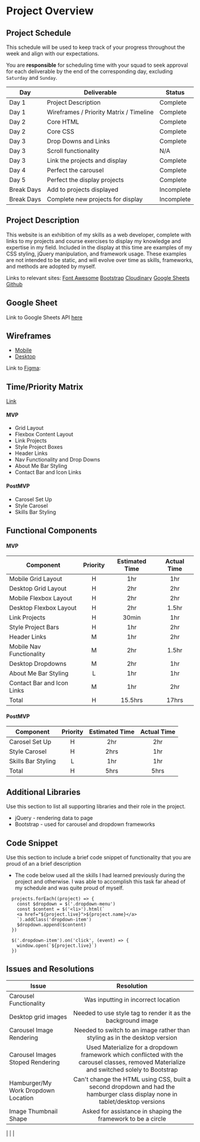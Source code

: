# Project Overview

## Project Schedule

This schedule will be used to keep track of your progress throughout the week and align with our expectations.  

You are **responsible** for scheduling time with your squad to seek approval for each deliverable by the end of the corresponding day, excluding `Saturday` and `Sunday`.

|  Day | Deliverable | Status
|---|---| ---|
|Day 1| Project Description | Complete
|Day 1| Wireframes / Priority Matrix / Timeline | Complete
|Day 2| Core HTML | Complete
|Day 2| Core CSS | Complete
|Day 3| Drop Downs and Links | Complete
|Day 3| Scroll functionality | N/A
|Day 3| Link the projects and display | Complete
|Day 4| Perfect the carousel | Complete
|Day 5| Perfect the display projects | Complete
|Break Days| Add to projects displayed | Incomplete
|Break Days| Complete new projects for display | Incomplete

## Project Description

This website is an exhibition of my skills as a web developer, complete with links to my projects and course exercises to display my knowledge and expertise in my field. Included in the display at this time are examples of my CSS styling, jQuery manipulation, and framework usage. These examples are not intended to be static, and will evolve over time as skills, frameworks, and methods are adopted by myself.

Links to relevant sites:
[Font Awesome](https://fontawesome.com/)
[Bootstrap](https://getbootstrap.com/)
[Cloudinary](https://cloudinary.com/)
[Google Sheets](https://docs.google.com/spreadsheets/d/1Gw8eY-blGjaksHJJEZ_J94TYduwKqWvDPcdzm8uJunM/edit?usp=sharing)
[Github](https://github.com/)


## Google Sheet

Link to Google Sheets API [here](https://docs.google.com/spreadsheets/d/1Gw8eY-blGjaksHJJEZ_J94TYduwKqWvDPcdzm8uJunM/edit#gid=0)

## Wireframes

- [Mobile](https://imgur.com/a/BpNRowm)
- [Desktop](https://imgur.com/a/DyyPJnH)

Link to [Figma](https://www.figma.com/file/nkdOgggnTcWNxFOaThJYLo/Untitled?node-id=2%3A4):

## Time/Priority Matrix 

[Link](https://imgur.com/a/FFLDW5w)

#### MVP

- Grid Layout
- Flexbox Content Layout
- Link Projects
- Style Project Boxes
- Header Links
- Nav Functionality and Drop Downs
- About Me Bar Styling
- Contact Bar and Icon Links


#### PostMVP 

- Carosel Set Up
- Style Carosel
- Skills Bar Styling

## Functional Components

#### MVP
| Component | Priority | Estimated Time | Actual Time |
| --- | :---: |  :---: | :---: | 
| Mobile Grid Layout | H | 1hr | 1hr |
| Desktop Grid Layout | H | 2hr | 2hr |
| Mobile Flexbox Layout| H | 2hr | 2hr |
| Desktop Flexbox Layout| H | 2hr | 1.5hr |
| Link Projects | H | 30min |  1hr | 
| Style Project Bars | H | 1hr | 2hr|
| Header Links | M | 1hr | 2hr |
| Mobile Nav Functionality| M | 2hr | 1.5hr |
| Desktop Dropdowns | M | 2hr | 1hr |
| About Me Bar Styling | L | 1hr | 1hr|
| Contact Bar and Icon Links | M | 1hr | 2hr|
| Total | H | 15.5hrs| 17hrs |

#### PostMVP
| Component | Priority | Estimated Time | Actual Time |
| --- | :---: |  :---: | :---: | 
| Carosel Set Up | H | 2hr | 2hr | 
| Style Carosel | H | 2hrs|  1hr | 
| Skills Bar Styling | L | 1hr | 1hr |
| Total | H | 5hrs| 5hrs |

## Additional Libraries
 Use this section to list all supporting libraries and their role in the project. 

 - jQuery - rendering data to page
 - Bootstrap - used for carousel and dropdown frameworks

## Code Snippet

Use this section to include a brief code snippet of functionality that you are proud of an a brief description  

- The code below used all the skills I had learned previously during the project and otherwise. I was able to accomplish this task far ahead of my schedule and was quite proud of myself.

```
  projects.forEach((project) => {
    const $dropdown = $('.dropdown-menu')
    const $content = $('<li>').html(`
    <a href="${project.live}">${project.name}</a>
    `).addClass('dropdown-item')
    $dropdown.append($content)
  })

  $('.dropdown-item').on('click', (event) => {
    window.open(`${project.live}`)
  })
```

## Issues and Resolutions

| Issue | Resolution |
| --- | :---: |
| Carousel Functionality | Was inputting in incorrect location |
| Desktop grid images | Needed to use style tag to render it as the background image |
| Carousel Image Rendering | Needed to switch to an image rather than styling as in the desktop version |
| Carousel Images Stoped Rendering | Used Materialize for a dropdown framework which conflicted with the carousel classes, removed Materialize and switched solely to Bootstrap |
| Hamburger/My Work Dropdown Location | Can't change the HTML using CSS, built a second dropdown and had the hamburger class display none in tablet/desktop versions |
| Image Thumbnail Shape | Asked for assistance in shaping the framework to be a circle |

| | |

